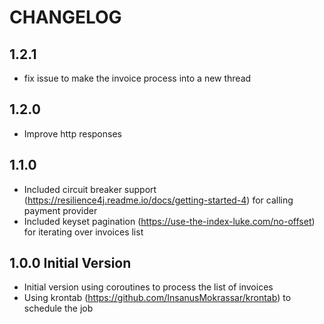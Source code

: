 # CHANGELOG

## 1.2.1
* fix issue to make the invoice process into a new thread

## 1.2.0
* Improve http responses

## 1.1.0
* Included circuit breaker support (https://resilience4j.readme.io/docs/getting-started-4) for calling payment provider
* Included keyset pagination (https://use-the-index-luke.com/no-offset) for iterating over invoices list

## 1.0.0 Initial Version
* Initial version using coroutines to process the list of invoices
* Using krontab (https://github.com/InsanusMokrassar/krontab) to schedule the job